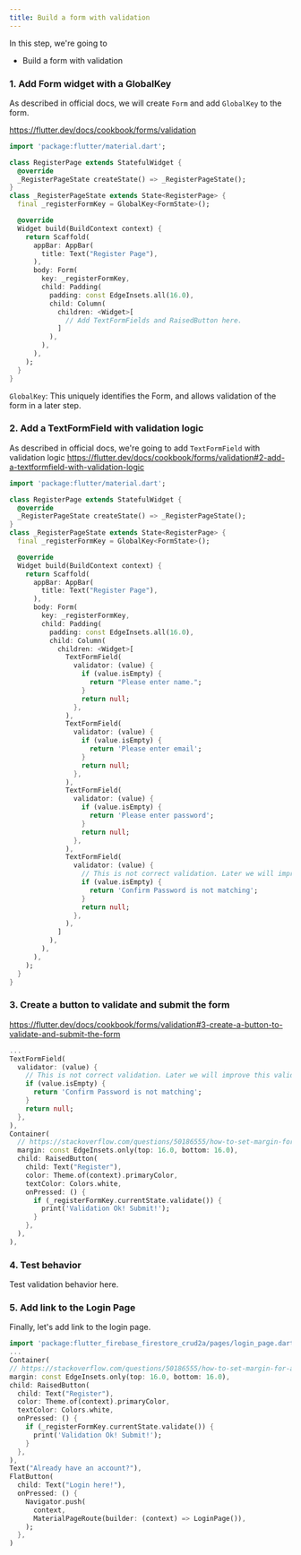 ```yaml
---
title: Build a form with validation
---
```


In this step, we're going to
- Build a form with validation

### 1. Add Form widget with a GlobalKey
As described in official docs, we will create `Form` and add `GlobalKey` to the form.

https://flutter.dev/docs/cookbook/forms/validation

```dart {8,16-26} title="pages/register_page.dart"
import 'package:flutter/material.dart';

class RegisterPage extends StatefulWidget {
  @override
  _RegisterPageState createState() => _RegisterPageState();
}
class _RegisterPageState extends State<RegisterPage> {
  final _registerFormKey = GlobalKey<FormState>();

  @override
  Widget build(BuildContext context) {
    return Scaffold(
      appBar: AppBar(
        title: Text("Register Page"),
      ),
      body: Form(
        key: _registerFormKey,
        child: Padding(
          padding: const EdgeInsets.all(16.0),
          child: Column(
            children: <Widget>[
              // Add TextFormFields and RaisedButton here.
            ]
          ),
        ),
      ),
    );
  }
}
```

`GlobalKey`: This uniquely identifies the Form, and allows validation of the form in a later step.

### 2. Add a TextFormField with validation logic
As described in official docs, we're going to add `TextFormField` with validation logic
https://flutter.dev/docs/cookbook/forms/validation#2-add-a-textformfield-with-validation-logic

```dart {22-54} title="pages/register_page.dart"
import 'package:flutter/material.dart';

class RegisterPage extends StatefulWidget {
  @override
  _RegisterPageState createState() => _RegisterPageState();
}
class _RegisterPageState extends State<RegisterPage> {
  final _registerFormKey = GlobalKey<FormState>();

  @override
  Widget build(BuildContext context) {
    return Scaffold(
      appBar: AppBar(
        title: Text("Register Page"),
      ),
      body: Form(
        key: _registerFormKey,
        child: Padding(
          padding: const EdgeInsets.all(16.0),
          child: Column(
            children: <Widget>[
              TextFormField(
                validator: (value) {
                  if (value.isEmpty) {
                    return "Please enter name.";
                  }
                  return null;
                },
              ),
              TextFormField(
                validator: (value) {
                  if (value.isEmpty) {
                    return 'Please enter email';
                  }
                  return null;
                },
              ),
              TextFormField(
                validator: (value) {
                  if (value.isEmpty) {
                    return 'Please enter password';
                  }
                  return null;
                },
              ),
              TextFormField(
                validator: (value) {
                  // This is not correct validation. Later we will improve this validation.
                  if (value.isEmpty) {
                    return 'Confirm Password is not matching';
                  }
                  return null;
                },
              ),
            ]
          ),
        ),
      ),
    );
  }
}
```

### 3. Create a button to validate and submit the form
https://flutter.dev/docs/cookbook/forms/validation#3-create-a-button-to-validate-and-submit-the-form

```dart {11-24} title="pages/register_page.dart"
...
TextFormField(
  validator: (value) {
    // This is not correct validation. Later we will improve this validation.
    if (value.isEmpty) {
      return 'Confirm Password is not matching';
    }
    return null;
  },
),
Container(
  // https://stackoverflow.com/questions/50186555/how-to-set-margin-for-a-button-in-flutter
  margin: const EdgeInsets.only(top: 16.0, bottom: 16.0),
  child: RaisedButton(
    child: Text("Register"),
    color: Theme.of(context).primaryColor,
    textColor: Colors.white,
    onPressed: () {
      if (_registerFormKey.currentState.validate()) {
        print('Validation Ok! Submit!');
      }
    },
  ),
),
```

### 4. Test behavior
Test validation behavior here.

### 5. Add link to the Login Page
Finally, let's add link to the login page.

```dart {1,16-25} title="pages/register_page.dart"
import 'package:flutter_firebase_firestore_crud2a/pages/login_page.dart';
...
Container(
// https://stackoverflow.com/questions/50186555/how-to-set-margin-for-a-button-in-flutter
margin: const EdgeInsets.only(top: 16.0, bottom: 16.0),
child: RaisedButton(
  child: Text("Register"),
  color: Theme.of(context).primaryColor,
  textColor: Colors.white,
  onPressed: () {
    if (_registerFormKey.currentState.validate()) {
      print('Validation Ok! Submit!');
    }
  },
),
Text("Already have an account?"),
FlatButton(
  child: Text("Login here!"),
  onPressed: () {
    Navigator.push(
      context,
      MaterialPageRoute(builder: (context) => LoginPage()),
    );
  },
)
```